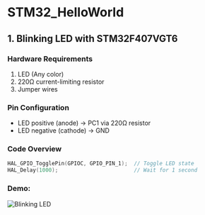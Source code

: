 # STM32_HelloWorld

## 1. Blinking LED with STM32F407VGT6
### Hardware Requirements
1. LED (Any color)
2. 220Ω current-limiting resistor
3. Jumper wires

### Pin Configuration

- LED positive (anode) → PC1 via 220Ω resistor
- LED negative (cathode) → GND

### Code Overview
```c
HAL_GPIO_TogglePin(GPIOC, GPIO_PIN_1);  // Toggle LED state
HAL_Delay(1000);                        // Wait for 1 second

```
### Demo:
![Blinking LED](https://github.com/LeninValentine06/STM32_HelloWorld/blob/2cd2cf001b1ecbaec113c7af238500b1bcc9b18b/assets/BLINK-LED.gif)
